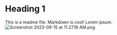 # Heading 1
This is a readme file. Markdown is cool! Lorem ipsum.
![Screenshot 2023-09-15 at 11.27.19 AM.png](Screenshot%202023-09-15%20at%2011.27.19%20AM.png)